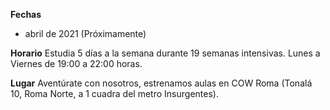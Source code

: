__Fechas__
- abril de 2021 (Próximamente)

__Horario__
Estudia 5 días a la semana durante 19 semanas intensivas. Lunes a Viernes de 19:00 a 22:00 horas.

__Lugar__
Aventúrate con nosotros, estrenamos aulas en COW Roma (Tonalá 10, Roma Norte, a 1 cuadra del metro Insurgentes).
